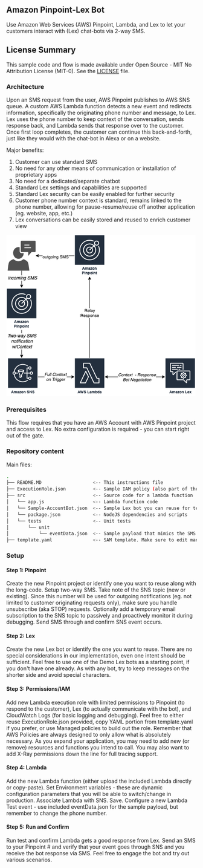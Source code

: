 ## Amazon Pinpoint-Lex Bot
Use Amazon Web Services (AWS) Pinpoint, Lambda, and Lex to let your customers interact with (Lex) chat-bots via 2-way SMS.

## License Summary
This sample code and flow is made available under Open Source - MIT No Attribution License (MIT-0). See the [LICENSE](/LICENSE) file.

### Architecture
Upon an SMS request from the user, AWS Pinpoint publishes to AWS SNS queue. A custom AWS Lambda function detects a new event and redirects information, specifically the originating phone number and message, to Lex. Lex uses the phone number to keep context of the conversation, sends response back, and Lambda sends that response over to the customer. Once first loop completes, the customer can continue this back-and-forth, just like they would with the chat-bot in Alexa or on a website.

Major benefits:
1. Customer can use standard SMS
2. No need for any other means of communication or installation of proprietary apps 
3. No need for a dedicated/separate chatbot
4. Standard Lex settings and capabilities are supported
5. Standard Lex security can be easily enabled for further security
6. Customer phone number context is standard, remains linked to the phone number, allowing for pause-resume/reuse off another application (eg. website, app, etc.)
7. Lex conversations can be easily stored and reused to enrich customer view

![Architecture Diagramm](misc/architecture.png?raw=true)

### Prerequisites
This flow requires that you have an AWS Account with AWS Pinpoint project and access to Lex. 
No extra configuration is required - you can start right out of the gate.

### Repository content
Main files:
```bash
.
├── README.MD                   <-- This instructions file
├── ExecutionRole.json          <-- Sample IAM policy (also part of the SAM template). Make sure to edit manually first!
├── src                         <-- Source code for a lambda function
│   └── app.js                  <-- Lambda function code
│   └── Sample-AccountBot.json  <-- Sample Lex bot you can reuse for testing your flow for the fist time. Feel free to create your own instead! 
│   └── package.json            <-- NodeJS dependencies and scripts
│   └── tests                   <-- Unit tests
│       └── unit
│           └── eventData.json  <-- Sample payload that mimics the SMS received from customer (from Pinpoint via SNS). Make sure to edit manually first!
├── template.yaml               <-- SAM template. Make sure to edit manually first!
```

### Setup
#### Step 1: Pinpoint
Create the new Pinpoint project or identify one you want to reuse along with the long-code. 
Setup two-way SMS. Take note of the SNS topic (new or existing). 
Since this number will be used for outgoing notifications (eg. not limited to customer originating requests only), make sure you handle unsubscribe (aka STOP) requests.
Optionally add a temporary email subscription to the SNS topic to passively and proactively monitor it during debugging.
Send SMS through and confirm SNS event occurs.
#### Step 2: Lex
Create the new Lex bot or identify the one you want to reuse. 
There are no special considerations in our implementation, even one intent should be sufficient. Feel free to use one of the Demo Lex bots as a starting point, if you don't have one already.
As with any bot, try to keep messages on the shorter side and avoid special characters.
#### Step 3: Permissions/IAM
Add new Lambda execution role with limited permissions to Pinpoint (to respond to the customer), Lex (to actually communicate with the bot), and CloudWatch Logs (for basic logging and debugging). 
Feel free to either reuse ExecutionRole.json provided, copy YAML portion from template.yaml if you prefer, or use Managed policies to build out the role.
Remember that AWS Policies are always designed to only allow what is absolutely necessary. As you expand your application, you may need to add new (or remove) resources and functions you intend to call. You may also want to add X-Ray permissions down the line for full tracing support.
#### Step 4: Lambda
Add the new Lambda function (either upload the included Lambda directly or copy-paste).
Set Environment variables - these are dynamic configuration parameters that you will be able to switch/change in production.
Associate Lambda with SNS. 
Save.
Configure a new Lambda Test event - use included eventData.json for the sample payload, but remember to change the phone number.
#### Step 5: Run and Confirm
Run test and confirm Lambda gets a good response from Lex. 
Send an SMS to your Pinpoint # and verify that your event goes through SNS and you receive the bot response via SMS. Feel free to engage the bot and try out various scenarios.